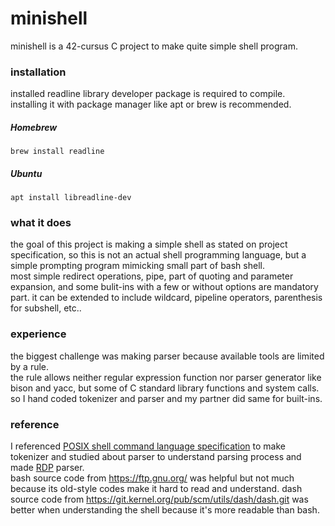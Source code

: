 # minishell

minishell is a 42-cursus C project to make quite simple shell program.

### installation
installed readline library developer package is required to compile.  
installing it with package manager like apt or brew is recommended.
##### Homebrew
`brew install readline`
##### Ubuntu
`apt install libreadline-dev`

### what it does
the goal of this project is making a simple shell as stated on project specification, so this is not an actual shell programming language, but a simple prompting program mimicking small part of bash shell.  
most simple redirect operations, pipe, part of quoting and parameter expansion, and some bulit-ins with a few or without options are mandatory part. it can be extended to include wildcard, pipeline operators, parenthesis for subshell, etc..

### experience
the biggest challenge was making parser because available tools are limited by a rule.  
the rule allows neither regular expression function nor parser generator like bison and yacc, but some of C standard library functions and system calls.  
so I hand coded tokenizer and parser and my partner did same for built-ins.

### reference
I referenced [POSIX shell command language specification](https://pubs.opengroup.org/onlinepubs/9699919799/utilities/V3_chap02.html) to make tokenizer and studied about parser to understand parsing process and made [RDP](https://en.m.wikipedia.org/wiki/Recursive_descent_parser) parser.  
bash source code from https://ftp.gnu.org/ was helpful but not much because its old-style codes make it hard to read and understand.
dash source code from https://git.kernel.org/pub/scm/utils/dash/dash.git was better when understanding the shell because it's more readable than bash.
